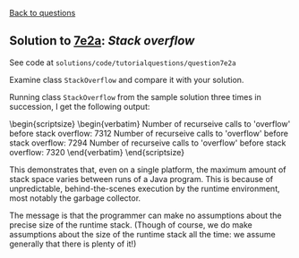 [Back to questions](../README.md)

## Solution to [7e2a](../questions/7e2a): *Stack overflow*

See code at `solutions/code/tutorialquestions/question7e2a`

Examine class `StackOverflow` and compare it with your solution.

Running class `StackOverflow` from the sample solution three times in succession, I get the following output:

\begin{scriptsize}
\begin{verbatim}
Number of recurseive calls to 'overflow' before stack overflow: 7312
Number of recurseive calls to 'overflow' before stack overflow: 7294
Number of recurseive calls to 'overflow' before stack overflow: 7320
\end{verbatim}
\end{scriptsize}

This demonstrates that, even on a single platform, the maximum amount of stack space varies between runs of a Java program.  This
is because of unpredictable, behind-the-scenes execution by the runtime environment, most notably the garbage collector.

The message is that the programmer can make no assumptions about the precise size of the runtime stack.  (Though of course, we do
make assumptions about the size of the runtime stack all the time: we assume generally that there is plenty of it!)

